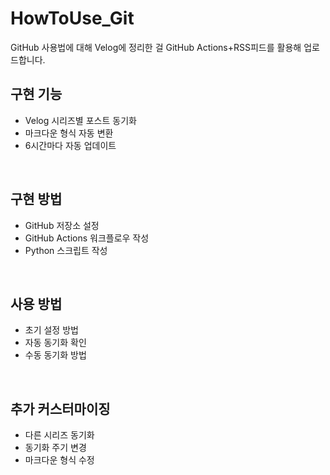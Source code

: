 # HowToUse_Git
GitHub 사용법에 대해 Velog에 정리한 걸 GitHub Actions+RSS피드를 활용해 업로드합니다.

## 구현 기능

- Velog 시리즈별 포스트 동기화
- 마크다운 형식 자동 변환
- 6시간마다 자동 업데이트

<br>

## 구현 방법

- GitHub 저장소 설정
- GitHub Actions 워크플로우 작성
- Python 스크립트 작성
<br>

## 사용 방법

- 초기 설정 방법
- 자동 동기화 확인
- 수동 동기화 방법
<br>

## 추가 커스터마이징

- 다른 시리즈 동기화
- 동기화 주기 변경
- 마크다운 형식 수정
